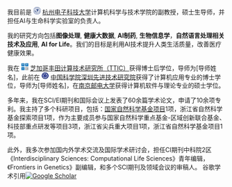 我目前是 <img src='./images/hdu_logo.png' style='width: 1.2em;'> [杭州电子科技大学](https://www.hdu.edu.cn/)计算机科学与技术学院的副教授，硕士生导师，并担任AI与生命科学实验室的负责人。

我的研究方向包括**图像处理**, **健康大数据**, **AI制药**, **生物信息学**，**自然语言处理相关技术及应用**, **AI for Life**。我们的目标是利用AI技术提升人类生活质量，改善医疗健康效果。

我在 <img src='./images/TTIC.png' style='width: 1.2em;'> [芝加哥丰田计算技术研究所（TTIC）](https://www.ttic.edu/)获得博士后学位，导师为[导师姓名]，此前在 <img src='./images/chineseacaofsci.png' style='width: 1.2em;'> [中国科学院深圳先进技术研究院](https://www.siat.ac.cn/)获得了计算机应用专业的博士学位，导师为[导师姓名]，在[南京邮电大学](https://www.njupt.edu.cn/)获得计算机软件与理论专业的硕士学位。

多年来，我在SCI/EI期刊和国际会议上发表了60余篇学术论文，申请了10余项专利。我主持了多个科研项目，包括：[国家自然科学基金项目](https://kd.nsfc.cn/finalDetails?id=e4d5aaa29a4030c19eaf61993e06d4b2)1项，浙江省自然科学基金探索项目1项，作为主要成员参与国家自然科学重点基金-区域创新联合基金、科技部重点研发等项目3项，浙江省尖兵重大项目1项，浙江省自然科学基金项目1项。

此外，我多次参加国内外学术交流及国际学术研讨会，担任CI期刊中科院2区《Interdisciplinary Sciences: Computational Life Sciences》青年编辑，《Frontiers in Genetics》副编辑，和多个SCI期刊及领域会议的审稿人。
谷歌学术引用[![Google Scholar](https://img.shields.io/endpoint?logo=Google%20Scholar&url=https%3A%2F%2Fcdn.jsdelivr.net%2Fgh%2Fjasonhe03%2Fjasonhe03.github.io@google-scholar-stats%2Fgs_data_shieldsio.json&labelColor=f6f6f6&color=9cf&style=flat&label=citations)](https://scholar.google.com/citations?user=Moa5XSkAAAAJ)
